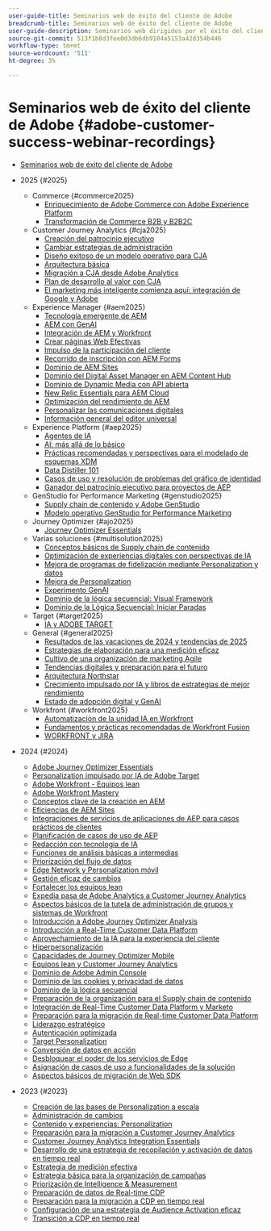 ```yaml
---
user-guide-title: Seminarios web de éxito del cliente de Adobe
breadcrumb-title: Seminarios web de éxito del cliente de Adobe
user-guide-description: Seminarios web dirigidos por el éxito del cliente de Adobe diseñados para permitirle optimizar su inversión en Experience Cloud de Adobe. Obtenga valiosos conocimientos para maximizar el valor y aumentar la adopción de las soluciones de Adobe.
source-git-commit: 513f1b0d3fee0d3db6db9104a5153a42d354b446
workflow-type: tm+mt
source-wordcount: '511'
ht-degree: 3%

---
```



# Seminarios web de éxito del cliente de Adobe {#adobe-customer-success-webinar-recordings}

+ [Seminarios web de éxito del cliente de Adobe](overview.md)
+ 2025 {#2025}
   + Commerce {#commerce2025}
      + [Enriquecimiento de Adobe Commerce con Adobe Experience Platform](2025/enriching-adobe-commerce.md)
      + [Transformación de Commerce B2B y B2B2C](2025/transforming-b2b-commerce.md)
   + Customer Journey Analytics {#cja2025}
      + [Creación del patrocinio ejecutivo](2025/cja-success.md)
      + [Cambiar estrategias de administración](2025/cja-adoption.md)
      + [Diseño exitoso de un modelo operativo para CJA](2025/cja-operating-model.md)
      + [Arquitectura básica](2025/cja-vision.md)
      + [Migración a CJA desde Adobe Analytics](2025/analytics-to-cja-migration.md)
      + [Plan de desarrollo al valor con CJA](2025/roadmap-to-value-cja.md)
      + [El marketing más inteligente comienza aquí: integración de Google y Adobe](2025/smarter-marketing-starts-here-integrating-google-and-adobe.md)
   + Experience Manager {#aem2025}
      + [Tecnología emergente de AEM](2025/personalized-experiences-aem.md)
      + [AEM con GenAI](2025/aem-genai.md)
      + [Integración de AEM y Workfront](2025/aem-workfront-integration.md)
      + [Crear páginas Web Efectivas](2025/build-effective-web-pages.md)
      + [Impulso de la participación del cliente](2025/driving-customer-engagement.md)
      + [Recorrido de inscripción con AEM Forms](2025/payer-enrollment-journey.md)
      + [Dominio de AEM Sites](2025/mastering-aem-sites.md)
      + [Dominio del Digital Asset Manager en AEM Content Hub](2025/mastering-dam-aem-content-hub.md)
      + [Dominio de Dynamic Media con API abierta](2025/dynamic-media-open-ai.md)
      + [New Relic Essentials para AEM Cloud](2025/new-relic-essentials-aem-cloud.md)
      + [Optimización del rendimiento de AEM](2025/optimize-aem-performance.md)
      + [Personalizar las comunicaciones digitales](2025/personalize-digital-communications.md)
      + [Información general del editor universal](2025/modern-aem-authoring.md)
   + Experience Platform {#aep2025}
      + [Agentes de IA](2025/ai-agents.md)
      + [AI: más allá de lo básico](2025/ai-beyond-basics.md)
      + [Prácticas recomendadas y perspectivas para el modelado de esquemas XDM](2025/model-xdm-schemas.md)
      + [Data Distiller 101](2025/data-distiller-101.md)
      + [Casos de uso y resolución de problemas del gráfico de identidad](2025/identity-graph.md)
      + [Ganador del patrocinio ejecutivo para proyectos de AEP](2025/exec-sponsorship-aep-projects.md)
   + GenStudio for Performance Marketing {#genstudio2025}
      + [Supply chain de contenido y Adobe GenStudio](2025/csc-gen-studio.md)
      + [Modelo operativo GenStudio for Performance Marketing](2025/genstudio-for-performance-marketing-operating-model.md)
   + Journey Optimizer {#ajo2025}
      + [Journey Optimizer Essentials](2025/journey-optimizer-essentials.md)
   + Varias soluciones {#multisolution2025}
      + [Conceptos básicos de Supply chain de contenido](2025/content-supply-chain-basics.md)
      + [Optimización de experiencias digitales con perspectivas de IA](2025/accelerating-digital-experience-optimization.md)
      + [Mejora de programas de fidelización mediante Personalization y datos](2025/enhance-loyalty-programs.md)
      + [Mejora de Personalization](2025/enhancing-personalization.md)
      + [Experimento GenAI](2025/gen-ai-experimentation.md)
      + [Dominio de la lógica secuencial: Visual Framework](2025/mastering-sequential-logic.md)
      + [Dominio de la Lógica Secuencial: Iniciar Paradas](2025/sequential-logic-start-stop.md)
   + Target {#target2025}
      + [IA y ADOBE TARGET](2025/ai-adobe-target.md)
   + General {#general2025}
      + [Resultados de las vacaciones de 2024 y tendencias de 2025](2025/adobe-digital-insights.md)
      + [Estrategias de elaboración para una medición eficaz](2025/impactful-insights.md)
      + [Cultivo de una organización de marketing Agile](2025/agile-marketing-organization.md)
      + [Tendencias digitales y preparación para el futuro](2025/digital-trends-preparing-future.md)
      + [Arquitectura Northstar](2025/northstar-architecture.md)
      + [Crecimiento impulsado por IA y libros de estrategias de mejor rendimiento](2025/ai-driven-growth.md)
      + [Estado de adopción digital y GenAI](2025/state-of-digital-and-genai-adoption-webinar.md)
   + Workfront {#workfront2025}
      + [Automatización de la unidad IA en Workfront](2025/unlock-efficiency-ai-drive-automation-workfront.md)
      + [Fundamentos y prácticas recomendadas de Workfront Fusion](2025/adobe-workfront-fusion-best-practices.md)
      + [WORKFRONT y JIRA](2025/workfront-and-jira.md)

+ 2024 {#2024}
   + [Adobe Journey Optimizer Essentials](2024/ajo-essentials.md)
   + [Personalization impulsado por IA de Adobe Target](2024/ai-personalization.md)
   + [Adobe Workfront - Equipos lean](2024/workfront-lean-teams.md)
   + [Adobe Workfront Mastery](2024/workfront-mastery.md)
   + [Conceptos clave de la creación en AEM](2024/aem-authoring-concepts.md)
   + [Eficiencias de AEM Sites](2024/aem-sites-efficiencies.md)
   + [Integraciones de servicios de aplicaciones de AEP para casos prácticos de clientes](2024/aep-apps-services-integrations.md)
   + [Planificación de casos de uso de AEP](2024/aep-use-case-planning.md)
   + [Redacción con tecnología de IA](2024/ai-copywriting.md)
   + [Funciones de análisis básicas a intermedias](2024/basic-to-intermediate-analysis-capabilities.md)
   + [Priorización del flujo de datos](2024/data-stream-prioritization.md)
   + [Edge Network y Personalization móvil](2024/edge-network-mobile-personalization.md)
   + [Gestión eficaz de cambios](2024/effective-change-management.md)
   + [Fortalecer los equipos lean](2024/empowering-lean-teams.md)
   + [Expedia pasa de Adobe Analytics a Customer Journey Analytics](2024/expedia-aa-to-cja.md)
   + [Aspectos básicos de la tutela de administración de grupos y sistemas de Workfront](2024/workfront-admin-guardianship.md)
   + [Introducción a Adobe Journey Optimizer Analysis](2024/getting-started-ajo-analysis.md)
   + [Introducción a Real-Time Customer Data Platform](2024/getting-started-rtcdp.md)
   + [Aprovechamiento de la IA para la experiencia del cliente](2024/ai-customer-experience.md)
   + [Hiperpersonalización](2024/hyperpersonalization.md)
   + [Capacidades de Journey Optimizer Mobile](2024/journey-optimizer-mobile-capabilities.md)
   + [Equipos lean y Customer Journey Analytics](2024/lean-teams-cja.md)
   + [Dominio de Adobe Admin Console](2024/adobe-admin-console.md)
   + [Dominio de las cookies y privacidad de datos](2024/mastering-cookies-data-privacy.md)
   + [Dominio de la lógica secuencial](2024/sequential-logic.md)
   + [Preparación de la organización para el Supply chain de contenido](2024/organizational-readiness-content-supply-chain.md)
   + [Integración de Real-Time Customer Data Platform y Marketo](2024/aep-marketo-integration.md)
   + [Preparación para la migración de Real-time Customer Data Platform](2024/rtcdp-migration-readiness.md)
   + [Liderazgo estratégico](2024/strategic-leadership.md)
   + [Autenticación optimizada](2024/streamline-authentication.md)
   + [Target Personalization](2024/target-personalization.md)
   + [Conversión de datos en acción](2024/turning-data-into-action.md)
   + [Desbloquear el poder de los servicios de Edge](2024/edge-delivery-services.md)
   + [Asignación de casos de uso a funcionalidades de la solución](2024/use-case-mapping.md)
   + [Aspectos básicos de migración de Web SDK](2024/web-sdk-migration.md)

+ 2023 {#2023}
   + [Creación de las bases de Personalization a escala](2023/personalization-at-scale.md)
   + [Administración de cambios](2023/change-management.md)
   + [Contenido y experiencias: Personalization](2023/content-experiences-personalization.md)
   + [Preparación para la migración a Customer Journey Analytics](2023/cja-migration-readiness.md)
   + [Customer Journey Analytics Integration Essentials](2023/cja-integration-essentials.md)
   + [Desarrollo de una estrategia de recopilación y activación de datos en tiempo real](2023/data-collection-activation-strategy.md)
   + [Estrategia de medición efectiva](2023/measurement-strategy.md)
   + [Estrategia básica para la organización de campañas](2023/foundational-strategy-campaign.md)
   + [Priorización de Intelligence &amp; Measurement](2023/intelligence-and-measurement.md)
   + [Preparación de datos de Real-time CDP](2023/rtcdp-migration-data-readiness.md)
   + [Preparación para la migración a CDP en tiempo real](2023/rtcdp-migration-readiness.md)
   + [Configuración de una estrategia de Audience Activation eficaz](2023/audience-activation.md)
   + [Transición a CDP en tiempo real](2023/aam-to-rtcdp.md)
